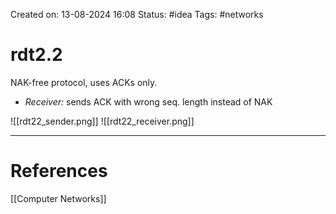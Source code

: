 Created on: 13-08-2024 16:08
Status: #idea
Tags: #networks 
# rdt2.2
NAK-free protocol, uses ACKs only.
- *Receiver:*
	 sends ACK with wrong seq. length instead of NAK

![[rdt22_sender.png]]
![[rdt22_receiver.png]]

-----------------
# References
[[Computer Networks]]